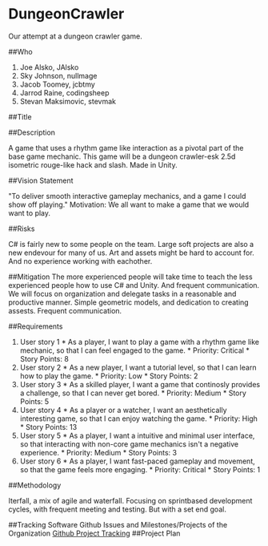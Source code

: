 # DungeonCrawler
Our attempt at a dungeon crawler game.

##Who
  1.  Joe Alsko, JAlsko
  2.  Sky Johnson, nullmage
  3.  Jacob Toomey, jcbtmy
  4.  Jarrod Raine, codingsheep
  5.  Stevan Maksimovic, stevmak

##Title

##Description

  A game that uses a rhythm game like interaction as a pivotal part of the base game mechanic. This game will be a dungeon crawler-esk 2.5d isometric rouge-like hack and slash. Made in Unity.

##Vision Statement

  "To deliver smooth interactive gameplay mechanics, and a game I could show off playing." 
Motivation:
  We all want to make a game that we would want to play.
  
##Risks

  C# is fairly new to some people on the team. 
  Large soft projects are also a new endevour for many of us. 
  Art and assets might be hard to account for. 
  And no experience working with eachother.
  
##Mitigation
  The more experienced people will take time to teach the less experienced people how to use C# and Unity. And frequent communication.
  We will focus on organization and delegate tasks in a reasonable and productive manner.
  Simple geometric models, and dedication to creating assests.
  Frequent communication.
  
##Requirements
  1. User story 1
    * As a player, I want to play a game with a rhythm game like mechanic, so that I can feel engaged to the game.
    * Priority: Critical
    * Story Points: 8
  2. User story 2
    * As a new player, I want a tutorial level, so that I can learn how to play the game.
    * Priority: Low
    * Story Points: 2
  3. User story 3
    * As a skilled player, I want a game that continosly provides a challenge, so that I can never get bored.
    * Priority: Medium
    * Story Points: 5
  4. User story 4
    * As a player or a watcher, I want an aesthetically interesting game, so that I can enjoy watching the game.
    * Priority: High
    * Story Points: 13
  5. User story 5
    * As a player, I want a intuitive and minimal user interface, so that interacting with non-core game mechanics isn't a negative experience.
    * Priority: Medium
    * Story Points: 3
  6. User story 6
    * As a player, I want fast-paced gameplay and movement, so that the game feels more engaging.
    * Priority: Critical
    * Story Points: 1
    
##Methodology

Iterfall, a mix of agile and waterfall. Focusing on sprintbased development cycles, with frequent meeting and testing. But with a set end goal.

##Tracking Software
 Github Issues and Milestones/Projects of the Organization
 [Github Project Tracking](https://github.com/softdev3308/DungeonCrawler/projects/1)
##Project Plan
